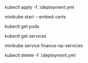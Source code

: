 kubectl apply -f .\deployment.yml

minikube start --embed-certs

kubectl get pods

kubectl get services

minikube service finance-np-services

kubectl delete -f .\deployment.yml